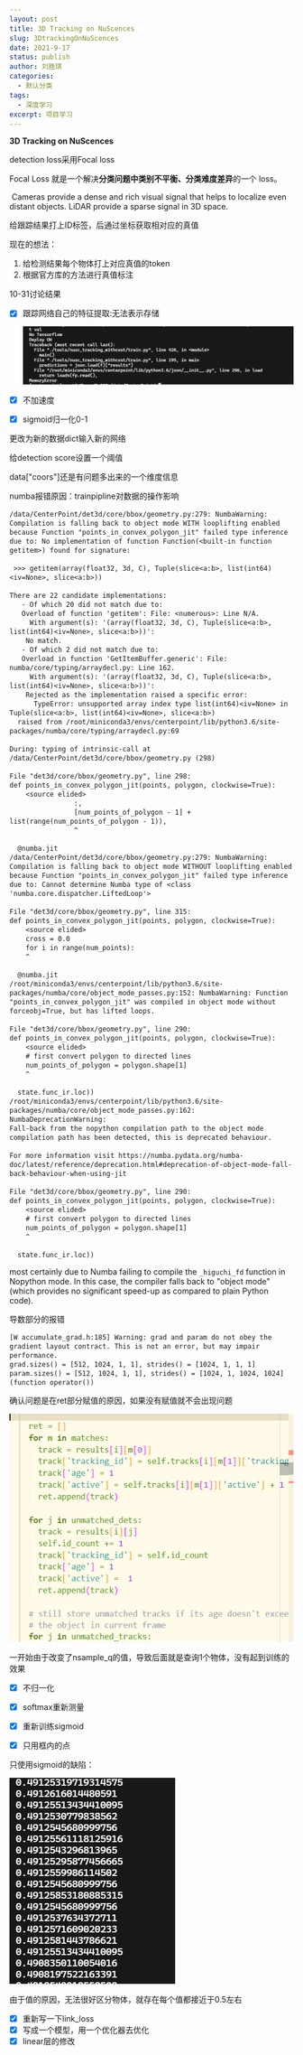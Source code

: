 ```yaml
---
layout: post
title: 3D Tracking on NuScences
slug: 3DtrackingOnNuScences
date: 2021-9-17
status: publish
author: 刘胜琪
categories: 
  - 默认分类
tags: 
  - 深度学习
excerpt: 项目学习
---
```


**3D Tracking on NuScences**

detection loss采用Focal loss

Focal Loss 就是一个解决**分类问题中类别不平衡、分类难度差异**的一个 loss。



​	Cameras provide a dense and rich visual signal that helps to localize even distant objects. LiDAR provide a sparse signal in 3D space.



给跟踪结果打上ID标签，后通过坐标获取相对应的真值

现在的想法：

1. 给检测结果每个物体打上对应真值的token
2. 根据官方库的方法进行真值标注

10-31讨论结果

- [x] 跟踪网络自己的特征提取:无法表示存储

  ![](2021-9-17-3D-Tracking-on-NuScences.assets/image-20211113101736628.png)

- [x] 不加速度

- [x] sigmoid归一化0-1



更改为新的数据dict输入新的网络



给detection score设置一个阈值

data["coors"]还是有问题多出来的一个维度信息



numba报错原因：trainpipline对数据的操作影响

```shell
/data/CenterPoint/det3d/core/bbox/geometry.py:279: NumbaWarning: 
Compilation is falling back to object mode WITH looplifting enabled because Function "points_in_convex_polygon_jit" failed type inference due to: No implementation of function Function(<built-in function getitem>) found for signature:
 
 >>> getitem(array(float32, 3d, C), Tuple(slice<a:b>, list(int64)<iv=None>, slice<a:b>))
 
There are 22 candidate implementations:
   - Of which 20 did not match due to:
   Overload of function 'getitem': File: <numerous>: Line N/A.
     With argument(s): '(array(float32, 3d, C), Tuple(slice<a:b>, list(int64)<iv=None>, slice<a:b>))':
    No match.
   - Of which 2 did not match due to:
   Overload in function 'GetItemBuffer.generic': File: numba/core/typing/arraydecl.py: Line 162.
     With argument(s): '(array(float32, 3d, C), Tuple(slice<a:b>, list(int64)<iv=None>, slice<a:b>))':
    Rejected as the implementation raised a specific error:
      TypeError: unsupported array index type list(int64)<iv=None> in Tuple(slice<a:b>, list(int64)<iv=None>, slice<a:b>)
  raised from /root/miniconda3/envs/centerpoint/lib/python3.6/site-packages/numba/core/typing/arraydecl.py:69

During: typing of intrinsic-call at /data/CenterPoint/det3d/core/bbox/geometry.py (298)

File "det3d/core/bbox/geometry.py", line 298:
def points_in_convex_polygon_jit(points, polygon, clockwise=True):
    <source elided>
                :,
                [num_points_of_polygon - 1] + list(range(num_points_of_polygon - 1)),
                ^

  @numba.jit
/data/CenterPoint/det3d/core/bbox/geometry.py:279: NumbaWarning: 
Compilation is falling back to object mode WITHOUT looplifting enabled because Function "points_in_convex_polygon_jit" failed type inference due to: Cannot determine Numba type of <class 'numba.core.dispatcher.LiftedLoop'>

File "det3d/core/bbox/geometry.py", line 315:
def points_in_convex_polygon_jit(points, polygon, clockwise=True):
    <source elided>
    cross = 0.0
    for i in range(num_points):
    ^

  @numba.jit
/root/miniconda3/envs/centerpoint/lib/python3.6/site-packages/numba/core/object_mode_passes.py:152: NumbaWarning: Function "points_in_convex_polygon_jit" was compiled in object mode without forceobj=True, but has lifted loops.

File "det3d/core/bbox/geometry.py", line 290:
def points_in_convex_polygon_jit(points, polygon, clockwise=True):
    <source elided>
    # first convert polygon to directed lines
    num_points_of_polygon = polygon.shape[1]
    ^

  state.func_ir.loc))
/root/miniconda3/envs/centerpoint/lib/python3.6/site-packages/numba/core/object_mode_passes.py:162: NumbaDeprecationWarning: 
Fall-back from the nopython compilation path to the object mode compilation path has been detected, this is deprecated behaviour.

For more information visit https://numba.pydata.org/numba-doc/latest/reference/deprecation.html#deprecation-of-object-mode-fall-back-behaviour-when-using-jit

File "det3d/core/bbox/geometry.py", line 290:
def points_in_convex_polygon_jit(points, polygon, clockwise=True):
    <source elided>
    # first convert polygon to directed lines
    num_points_of_polygon = polygon.shape[1]
    ^

  state.func_ir.loc))
```

most certainly due to Numba failing to compile the `_higuchi_fd` function in Nopython mode. In this case, the compiler falls back to "object mode" (which provides no significant speed-up as compared to plain Python code).

导数部分的报错

```shell
[W accumulate_grad.h:185] Warning: grad and param do not obey the gradient layout contract. This is not an error, but may impair performance.
grad.sizes() = [512, 1024, 1, 1], strides() = [1024, 1, 1, 1]
param.sizes() = [512, 1024, 1, 1], strides() = [1024, 1, 1024, 1024] (function operator())
```

确认问题是在ret部分赋值的原因，如果没有赋值就不会出现问题

![image-20220216165900320](2021-9-17-3D-Tracking-on-NuScences.assets/image-20220216165900320-16450019420891.png)

一开始由于改变了nsample_q的值，导致后面就是查询1个物体，没有起到训练的效果

- [x] 不归一化
- [x] softmax重新测量
- [x] 重新训练sigmoid
- [x] 只用框内的点



只使用sigmoid的缺陷：

![](2021-9-17-3D-Tracking-on-NuScences.assets/image-20211204112245197.png)

由于值的原因，无法很好区分物体，就存在每个值都接近于0.5左右



- [x] 重新写一下link_loss
- [x] 写成一个模型，用一个优化器去优化
- [x] linear层的修改

